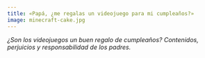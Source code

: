 ```yaml
---
title: «Papá, ¿me regalas un videojuego para mi cumpleaños?»
image: minecraft-cake.jpg
---
```


*¿Son los videojuegos un buen regalo de cumpleaños? Contenidos, perjuicios y responsabilidad de los padres.*

<!--more-->
